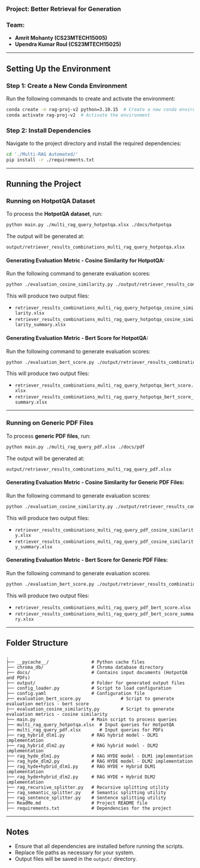 ### Project: Better Retrieval for Generation 

### Team:
- **Amrit Mohanty (CS23MTECH15005)**  
- **Upendra Kumar Roul (CS23MTECH15025)**  

---

## Setting Up the Environment  

### Step 1: Create a New Conda Environment  
Run the following commands to create and activate the environment:  
```bash
conda create -n rag-proj-v2 python=3.10.15  # Create a new conda environment  
conda activate rag-proj-v2  # Activate the environment
```

### Step 2: Install Dependencies  
Navigate to the project directory and install the required dependencies:  
```bash
cd './Multi-RAG Automated/'  
pip install -r ./requirements.txt  
```

---

## Running the Project  

### Running on HotpotQA Dataset

To process the **HotpotQA dataset**, run:  
```bash
python main.py ./multi_rag_query_hotpotqa.xlsx ./docs/hotpotqa
```  
The output will be generated at:  
```
output/retriever_results_combinations_multi_rag_query_hotpotqa.xlsx
```  

#### Generating Evaluation Metric - Cosine Similarity for HotpotQA:  
Run the following command to generate evaluation scores:  
```bash
python ./evaluation_cosine_similarity.py ./output/retriever_results_combinations_multi_rag_query_hotpotqa.xlsx
```  
This will produce two output files:  
- `retriever_results_combinations_multi_rag_query_hotpotqa_cosine_similarity.xlsx`  
- `retriever_results_combinations_multi_rag_query_hotpotqa_cosine_similarity_summary.xlsx`

#### Generating Evaluation Metric - Bert Score for HotpotQA:  
Run the following command to generate evaluation scores:  
```bash
python ./evaluation_bert_score.py ./output/retriever_results_combinations_multi_rag_query_hotpotqa.xlsx
```  
This will produce two output files:  
- `retriever_results_combinations_multi_rag_query_hotpotqa_bert_score.xlsx`  
- `retriever_results_combinations_multi_rag_query_hotpotqa_bert_score_summary.xlsx`

---

### Running on Generic PDF Files  

To process **generic PDF files**, run:  
```bash
python main.py ./multi_rag_query_pdf.xlsx ./docs/pdf
```  
The output will be generated at:  
```
output/retriever_results_combinations_multi_rag_query_pdf.xlsx
```  

#### Generating Evaluation Metric - Cosine Similarity for Generic PDF Files:  
Run the following command to generate evaluation scores:  
```bash
python ./evaluation_cosine_similarity.py ./output/retriever_results_combinations_multi_rag_query_pdf.xlsx
```  
This will produce two output files:  
- `retriever_results_combinations_multi_rag_query_pdf_cosine_similarity.xlsx`  
- `retriever_results_combinations_multi_rag_query_pdf_cosine_similarity_summary.xlsx`

#### Generating Evaluation Metric - Bert Score for Generic PDF Files:  
Run the following command to generate evaluation scores:  
```bash
python ./evaluation_bert_score.py ./output/retriever_results_combinations_multi_rag_query_pdf.xlsx
```  
This will produce two output files:  
- `retriever_results_combinations_multi_rag_query_pdf_bert_score.xlsx`  
- `retriever_results_combinations_multi_rag_query_pdf_bert_score_summary.xlsx`

---

## Folder Structure  

```plaintext
.
├── __pycache__/                # Python cache files
├── chroma_db/                  # Chroma database directory
├── docs/                       # Contains input documents (HotpotQA and PDFs)
├── output/                     # Folder for generated output files
├── config_loader.py            # Script to load configuration
├── config.yaml                 # Configuration file
├── evaluation_bert_score.py               # Script to generate evaluation metrics - bert score
├── evaluation_cosine_similarity.py        # Script to generate evaluation metrics - cosine similarity
├── main.py                     # Main script to process queries
├── multi_rag_query_hotpotqa.xlsx  # Input queries for HotpotQA
├── multi_rag_query_pdf.xlsx       # Input queries for PDFs
├── rag_hybrid_dlm1.py          # RAG hybrid model - DLM1 implementation
├── rag_hybrid_dlm2.py          # RAG hybrid model - DLM2 implementation
├── rag_hyde_dlm1.py            # RAG HYDE model - DLM1 implementation
├── rag_hyde_dlm2.py            # RAG HYDE model - DLM2 implementation
├── rag_hyde+hybrid_dlm1.py     # RAG HYDE + Hybrid DLM1 implementation
├── rag_hyde+hybrid_dlm2.py     # RAG HYDE + Hybrid DLM2 implementation
├── rag_recursive_splitter.py   # Recursive splitting utility
├── rag_semantic_splitter.py    # Semantic splitting utility
├── rag_sentence_splitter.py    # Sentence splitting utility
├── ReadMe.md                   # Project README file
├── requirements.txt            # Dependencies for the project
```

---

## Notes  

- Ensure that all dependencies are installed before running the scripts.  
- Replace file paths as necessary for your system.  
- Output files will be saved in the `output/` directory.  

